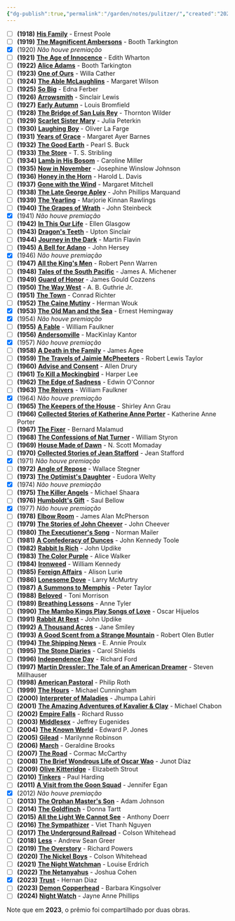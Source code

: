 ```yaml
---
{"dg-publish":true,"permalink":"/garden/notes/pulitzer/","created":"2025-04-04T17:22:52.579+02:00","updated":"2025-08-25T15:43:11.300+02:00"}
---
```


- [ ] **(1918)** [**His Family**](https://en.wikipedia.org/wiki/His_Family_\(novel\)) - Ernest Poole
- [ ] **(1919)** [**The Magnificent Ambersons**](https://en.wikipedia.org/wiki/The_Magnificent_Ambersons) - Booth Tarkington
- [x] (1920) _Não houve premiação_
- [ ] **(1921)** [**The Age of Innocence**](https://en.wikipedia.org/wiki/The_Age_of_Innocence) - Edith Wharton
- [ ] **(1922)** [**Alice Adams**](https://en.wikipedia.org/wiki/Alice_Adams_\(novel\)) - Booth Tarkington
- [ ] **(1923)** [**One of Ours**](https://en.wikipedia.org/wiki/One_of_Ours) - Willa Cather
- [ ] **(1924)** [**The Able McLaughlins**](https://en.wikipedia.org/wiki/The_Able_McLaughlins) - Margaret Wilson
- [ ] **(1925)** [**So Big**](https://en.wikipedia.org/wiki/So_Big) - Edna Ferber
- [ ] **(1926)** [**Arrowsmith**](https://en.wikipedia.org/wiki/Arrowsmith_\(novel\)) - Sinclair Lewis
- [ ] **(1927)** [**Early Autumn**](https://en.wikipedia.org/wiki/Early_Autumn_\(Bromfield_novel\)) - Louis Bromfield
- [ ] **(1928)** [**The Bridge of San Luis Rey**](https://en.wikipedia.org/wiki/The_Bridge_of_San_Luis_Rey) - Thornton Wilder
- [ ] **(1929)** [**Scarlet Sister Mary**](https://en.wikipedia.org/wiki/Scarlet_Sister_Mary) - Julia Peterkin
- [ ] **(1930)** [**Laughing Boy**](https://en.wikipedia.org/wiki/Laughing_Boy) - Oliver La Farge
- [ ] **(1931)** [**Years of Grace**](https://en.wikipedia.org/wiki/Years_of_Grace) - Margaret Ayer Barnes
- [ ] **(1932)** [**The Good Earth**](https://en.wikipedia.org/wiki/The_Good_Earth) - Pearl S. Buck
- [ ] **(1933)** [**The Store**](https://en.wikipedia.org/wiki/The_Store_\(novel\)) - T. S. Stribling
- [ ] **(1934)** [**Lamb in His Bosom**](https://en.wikipedia.org/wiki/Lamb_in_His_Bosom) - Caroline Miller
- [ ] **(1935)** [**Now in November**](https://en.wikipedia.org/wiki/Now_in_November) - Josephine Winslow Johnson
- [ ] **(1936)** [**Honey in the Horn**](https://en.wikipedia.org/wiki/Honey_in_the_Horn) - Harold L. Davis
- [ ] **(1937)** [**Gone with the Wind**](https://en.wikipedia.org/wiki/Gone_with_the_Wind_\(novel\)) - Margaret Mitchell
- [ ] **(1938)** [**The Late George Apley**](https://en.wikipedia.org/wiki/The_Late_George_Apley) - John Phillips Marquand
- [ ] **(1939)** [**The Yearling**](https://en.wikipedia.org/wiki/The_Yearling) - Marjorie Kinnan Rawlings
- [ ] **(1940)** [**The Grapes of Wrath**](https://en.wikipedia.org/wiki/The_Grapes_of_Wrath) - John Steinbeck
- [x] (1941) _Não houve premiação_
- [ ] **(1942)** [**In This Our Life**](https://en.wikipedia.org/wiki/In_This_Our_Life) - Ellen Glasgow
- [ ] **(1943)** [**Dragon's Teeth**](https://en.wikipedia.org/wiki/Dragon%27s_Teeth_\(novel\)) - Upton Sinclair
- [ ] **(1944)** [**Journey in the Dark**](https://en.wikipedia.org/wiki/Journey_in_the_Dark_\(novel\)) - Martin Flavin
- [ ] **(1945)** [**A Bell for Adano**](https://en.wikipedia.org/wiki/A_Bell_for_Adano) - John Hersey
- [x] (1946) _Não houve premiação_
- [ ] **(1947)** [**All the King's Men**](https://en.wikipedia.org/wiki/All_the_King%27s_Men) - Robert Penn Warren
- [ ] **(1948)** [**Tales of the South Pacific**](https://en.wikipedia.org/wiki/Tales_of_the_South_Pacific) - James A. Michener
- [ ] **(1949)** [**Guard of Honor**](https://en.wikipedia.org/wiki/Guard_of_Honor_\(novel\)) - James Gould Cozzens
- [ ] **(1950)** [**The Way West**](https://en.wikipedia.org/wiki/The_Way_West) - A. B. Guthrie Jr.
- [ ] **(1951)** [**The Town**](https://en.wikipedia.org/wiki/The_Town_\(Richter_novel\)) - Conrad Richter
- [ ] **(1952)** [**The Caine Mutiny**](https://en.wikipedia.org/wiki/The_Caine_Mutiny) - Herman Wouk
- [x] **(1953)** [**The Old Man and the Sea**](https://en.wikipedia.org/wiki/The_Old_Man_and_the_Sea) - Ernest Hemingway
- [x] (1954) _Não houve premiação_
- [ ] **(1955)** [**A Fable**](https://en.wikipedia.org/wiki/A_Fable_\(Faulkner_novel\)) - William Faulkner
- [ ] **(1956)** [**Andersonville**](https://en.wikipedia.org/wiki/Andersonville_\(novel\)) - MacKinlay Kantor
- [x] (1957) _Não houve premiação_
- [ ] **(1958)** [**A Death in the Family**](https://en.wikipedia.org/wiki/A_Death_in_the_Family) - James Agee
- [ ] **(1959)** [**The Travels of Jaimie McPheeters**](https://en.wikipedia.org/wiki/The_Travels_of_Jaimie_McPheeters) - Robert Lewis Taylor
- [ ] **(1960)** [**Advise and Consent**](https://en.wikipedia.org/wiki/Advise_and_Consent) - Allen Drury
- [ ] **(1961)** [**To Kill a Mockingbird**](https://en.wikipedia.org/wiki/To_Kill_a_Mockingbird) - Harper Lee
- [ ] **(1962)** [**The Edge of Sadness**](https://en.wikipedia.org/wiki/The_Edge_of_Sadness) - Edwin O'Connor
- [ ] **(1963)** [**The Reivers**](https://en.wikipedia.org/wiki/The_Reivers) - William Faulkner
- [x] (1964) _Não houve premiação_
- [ ] **(1965)** [**The Keepers of the House**](https://en.wikipedia.org/wiki/The_Keepers_of_the_House) - Shirley Ann Grau
- [ ] **(1966)** [**Collected Stories of Katherine Anne Porter**](https://en.wikipedia.org/wiki/The_Collected_Stories_of_Katherine_Anne_Porter) - Katherine Anne Porter
- [ ] **(1967)** [**The Fixer**](https://en.wikipedia.org/wiki/The_Fixer) - Bernard Malamud
- [ ] **(1968)** [**The Confessions of Nat Turner**](https://en.wikipedia.org/wiki/The_Confessions_of_Nat_Turner_\(novel\)) - William Styron
- [ ] **(1969)** [**House Made of Dawn**](https://en.wikipedia.org/wiki/House_Made_of_Dawn) - N. Scott Momaday
- [ ] **(1970)** [**Collected Stories of Jean Stafford**](https://en.wikipedia.org/wiki/The_Collected_Stories_of_Jean_Stafford) - Jean Stafford
- [x] (1971) _Não houve premiação_
- [ ] **(1972)** [**Angle of Repose**](https://en.wikipedia.org/wiki/Angle_of_Repose) - Wallace Stegner
- [ ] **(1973)** [**The Optimist's Daughter**](https://en.wikipedia.org/wiki/The_Optimist%27s_Daughter) - Eudora Welty
- [x] (1974) _Não houve premiação_
- [ ] **(1975)** [**The Killer Angels**](https://en.wikipedia.org/wiki/The_Killer_Angels) - Michael Shaara
- [ ] **(1976)** [**Humboldt's Gift**](https://en.wikipedia.org/wiki/Humboldt%27s_Gift) - Saul Bellow
- [x] (1977) _Não houve premiação_
- [ ] **(1978)** [**Elbow Room**](https://en.wikipedia.org/wiki/Elbow_Room_\(short_story_collection\)) - James Alan McPherson
- [ ] **(1979)** [**The Stories of John Cheever**](https://en.wikipedia.org/wiki/The_Stories_of_John_Cheever) - John Cheever
- [ ] **(1980)** [**The Executioner's Song**](https://en.wikipedia.org/wiki/The_Executioner%27s_Song) - Norman Mailer
- [ ] **(1981)** [**A Confederacy of Dunces**](https://en.wikipedia.org/wiki/A_Confederacy_of_Dunces) - John Kennedy Toole
- [ ] **(1982)** [**Rabbit Is Rich**](https://en.wikipedia.org/wiki/Rabbit_Is_Rich) - John Updike
- [ ] **(1983)** [**The Color Purple**](https://en.wikipedia.org/wiki/The_Color_Purple) - Alice Walker
- [ ] **(1984)** [**Ironweed**](https://en.wikipedia.org/wiki/Ironweed) - William Kennedy
- [ ] **(1985)** [**Foreign Affairs**](https://en.wikipedia.org/wiki/Foreign_Affairs_\(novel\)) - Alison Lurie
- [ ] **(1986)** [**Lonesome Dove**](https://en.wikipedia.org/wiki/Lonesome_Dove) - Larry McMurtry
- [ ] **(1987)** [**A Summons to Memphis**](https://en.wikipedia.org/wiki/A_Summons_to_Memphis) - Peter Taylor
- [ ] **(1988)** [**Beloved**](https://en.wikipedia.org/wiki/Beloved_\(novel\)) - Toni Morrison
- [ ] **(1989)** [**Breathing Lessons**](https://en.wikipedia.org/wiki/Breathing_Lessons) - Anne Tyler
- [ ] **(1990)** [**The Mambo Kings Play Songs of Love**](https://en.wikipedia.org/wiki/The_Mambo_Kings_Play_Songs_of_Love) - Oscar Hijuelos
- [ ] **(1991)** [**Rabbit At Rest**](https://en.wikipedia.org/wiki/Rabbit_at_Rest) - John Updike
- [ ] **(1992)** [**A Thousand Acres**](https://en.wikipedia.org/wiki/A_Thousand_Acres) - Jane Smiley
- [ ] **(1993)** [**A Good Scent from a Strange Mountain**](https://en.wikipedia.org/wiki/A_Good_Scent_from_a_Strange_Mountain) - Robert Olen Butler
- [ ] **(1994)** [**The Shipping News**](https://en.wikipedia.org/wiki/The_Shipping_News) - E. Annie Proulx
- [ ] **(1995)** [**The Stone Diaries**](https://en.wikipedia.org/wiki/The_Stone_Diaries) - Carol Shields
- [ ] **(1996)** [**Independence Day**](https://en.wikipedia.org/wiki/Independence_Day_\(Ford_novel\)) - Richard Ford
- [ ] **(1997)** [**Martin Dressler: The Tale of an American Dreamer**](https://en.wikipedia.org/wiki/Martin_Dressler:_The_Tale_of_an_American_Dreamer) - Steven Millhauser
- [ ] **(1998)** [**American Pastoral**](https://en.wikipedia.org/wiki/American_Pastoral) - Philip Roth
- [ ] **(1999)** [**The Hours**](https://en.wikipedia.org/wiki/The_Hours) - Michael Cunningham
- [ ] **(2000)** [**Interpreter of Maladies**](https://en.wikipedia.org/wiki/Interpreter_of_Maladies) - Jhumpa Lahiri
- [ ] **(2001)** [**The Amazing Adventures of Kavalier & Clay**](https://en.wikipedia.org/wiki/The_Amazing_Adventures_of_Kavalier_%26_Clay) - Michael Chabon
- [ ] **(2002)** [**Empire Falls**](https://en.wikipedia.org/wiki/Empire_Falls) - Richard Russo
- [ ] **(2003)** [**Middlesex**](https://en.wikipedia.org/wiki/Middlesex_\(novel\)) - Jeffrey Eugenides
- [ ] **(2004)** [**The Known World**](https://en.wikipedia.org/wiki/The_Known_World) - Edward P. Jones
- [ ] **(2005)** [**Gilead**](https://en.wikipedia.org/wiki/Gilead_\(novel\)) - Marilynne Robinson
- [ ] **(2006)** [**March**](https://en.wikipedia.org/wiki/March_\(Brooks_novel\)) - Geraldine Brooks
- [ ] **(2007)** [**The Road**](https://en.wikipedia.org/wiki/The_Road_\(McCarthy_novel\)) - Cormac McCarthy
- [ ] **(2008)** [**The Brief Wondrous Life of Oscar Wao**](https://en.wikipedia.org/wiki/The_Brief_Wondrous_Life_of_Oscar_Wao) - Junot Díaz
- [ ] **(2009)** [**Olive Kitteridge**](https://en.wikipedia.org/wiki/Olive_Kitteridge) - Elizabeth Strout
- [ ] **(2010)** [**Tinkers**](https://en.wikipedia.org/wiki/Tinkers_\(novel\)) - Paul Harding
- [ ] **(2011)** [**A Visit from the Goon Squad**](https://en.wikipedia.org/wiki/A_Visit_from_the_Goon_Squad) - Jennifer Egan
- [x] (2012) _Não houve premiação_
- [ ] **(2013)** [**The Orphan Master's Son**](https://en.wikipedia.org/wiki/The_Orphan_Master%27s_Son) - Adam Johnson
- [ ] **(2014)** [**The Goldfinch**](https://en.wikipedia.org/wiki/The_Goldfinch_\(novel\)) - Donna Tartt
- [ ] **(2015)** [**All the Light We Cannot See**](https://en.wikipedia.org/wiki/All_the_Light_We_Cannot_See) - Anthony Doerr
- [ ] **(2016)** [**The Sympathizer**](https://en.wikipedia.org/wiki/The_Sympathizer) - Viet Thanh Nguyen
- [ ] **(2017)** [**The Underground Railroad**](https://en.wikipedia.org/wiki/The_Underground_Railroad_\(novel\)) - Colson Whitehead
- [ ] **(2018)** [**Less**](https://en.wikipedia.org/wiki/Less_\(Greer_novel\)) - Andrew Sean Greer
- [ ] **(2019)** [**The Overstory**](https://en.wikipedia.org/wiki/The_Overstory) - Richard Powers
- [ ] **(2020)** [**The Nickel Boys**](https://en.wikipedia.org/wiki/The_Nickel_Boys) - Colson Whitehead
- [ ] **(2021)** [**The Night Watchman**](https://en.wikipedia.org/wiki/The_Night_Watchman) - Louise Erdrich
- [ ] **(2022)** [**The Netanyahus**](https://en.wikipedia.org/wiki/The_Netanyahus) - Joshua Cohen
- [x] **(2023)** [**Trust**](https://en.wikipedia.org/wiki/Trust_\(Diaz_novel\)) - Hernan Diaz
- [ ] **(2023)** [**Demon Copperhead**](https://en.wikipedia.org/wiki/Demon_Copperhead) - Barbara Kingsolver
- [ ] **(2024)** [**Night Watch**](https://en.wikipedia.org/wiki/Night_Watch_\(Jayne_Anne_Phillips_novel\)) - Jayne Anne Phillips

Note que em **2023**, o prêmio foi compartilhado por duas obras. 